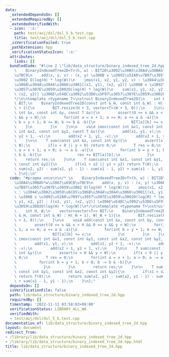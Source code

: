 ```yaml
---
data:
  _extendedDependsOn: []
  _extendedRequiredBy: []
  _extendedVerifiedWith:
  - icon: ':x:'
    path: test/aoj/dsl/dsl_5_b.test.cpp
    title: test/aoj/dsl/dsl_5_b.test.cpp
  _isVerificationFailed: true
  _pathExtension: hpp
  _verificationStatusIcon: ':x:'
  attributes:
    links: []
  bundledCode: "#line 2 \"lib/data_structure/binary_indexed_tree_2d.hpp\"\n\n/* \n\
    \    BinaryIndexedTree2D<T>(h, w) : BIT2D\u3092\u30B5\u30A4\u30BAh*w\u3067\u69CB\
    \u7BC9\n    add(x, y, v) : (x, y) \u306B v \u3092\u52A0\u7B97\u3057\u307E\u3059\
    \u3002 O(log(H) * log(W))\n    imos(x1, x2, y1, y2, v) : \u3044\u3082\u3059\u6CD5\
    \u306B\u304A\u3044\u3066\u3001[(x1, y1), (x2, y2)] \u306B v \u3092\u52A0\u7B97\
    \u3057\u307E\u3059\u3002O(log(H) * log(W))\n    sum(x1, y1, x2, y2) : [(x1, y1),\
    \ (x2, y2)] \u306E\u548C\u3092\u53D6\u5F97\u3057\u307E\u3059\u3002O(log(H) * log(W))\n\
    */\n\ntemplate <typename T>\nstruct BinaryIndexedTree2D{\n    int H, W;\n    vector<vector<T>>\
    \ BIT;\n    BinaryIndexedTree2D(const int &_H, const int &_W) : H(_H + 1), W(_W\
    \ + 1){\n        BIT.resize(H + 3, vector<T>(W + 3, 0));\n    }\n\n    void add(const\
    \ int &x, const int &y, const T &v){\n        assert(0 <= x && x < H && 0 <= y\
    \ && y < W);\n        for(int a = x + 1; a <= H; a += a & -a){\n            for(int\
    \ b = y + 1; b <= W; b += b & -b){\n                BIT[a][b] += v;\n        \
    \    }\n        }\n    }\n\n    void imos(const int &x1, const int &y1, const\
    \ int &x2, const int &y2, const T &v){\n        add(x1, y1, v);\n        add(x1,\
    \ y2 + 1, -v);\n        add(x2 + 1, y1, -v);\n        add(x2 + 1, y2 + 1, v);\n\
    \    }\n\n    T sum(const int &x, const int &y){\n        assert(x < H && y <\
    \ W);\n        if(x < 0 || y < 0) return 0;\n        T res = 0;\n        for(int\
    \ a = x + 1; a > 0; a -= a & -a){\n            for(int b = y + 1; b > 0; b -=\
    \ b & -b){\n                res += BIT[a][b];\n            }\n        }\n    \
    \    return res;\n    }\n\n    T sum(const int &x1, const int &y1, const int &x2,\
    \ const int &y2){\n        if(x1 > x2 || y1 > y2) return T(0);\n        return\
    \ sum(x2, y2) - sum(x2, y1 - 1) - sum(x1 - 1, y2) + sum(x1 - 1, y1 - 1);\n   \
    \ }\n};\n"
  code: "#pragma once\n\n/* \n    BinaryIndexedTree2D<T>(h, w) : BIT2D\u3092\u30B5\
    \u30A4\u30BAh*w\u3067\u69CB\u7BC9\n    add(x, y, v) : (x, y) \u306B v \u3092\u52A0\
    \u7B97\u3057\u307E\u3059\u3002 O(log(H) * log(W))\n    imos(x1, x2, y1, y2, v)\
    \ : \u3044\u3082\u3059\u6CD5\u306B\u304A\u3044\u3066\u3001[(x1, y1), (x2, y2)]\
    \ \u306B v \u3092\u52A0\u7B97\u3057\u307E\u3059\u3002O(log(H) * log(W))\n    sum(x1,\
    \ y1, x2, y2) : [(x1, y1), (x2, y2)] \u306E\u548C\u3092\u53D6\u5F97\u3057\u307E\
    \u3059\u3002O(log(H) * log(W))\n*/\n\ntemplate <typename T>\nstruct BinaryIndexedTree2D{\n\
    \    int H, W;\n    vector<vector<T>> BIT;\n    BinaryIndexedTree2D(const int\
    \ &_H, const int &_W) : H(_H + 1), W(_W + 1){\n        BIT.resize(H + 3, vector<T>(W\
    \ + 3, 0));\n    }\n\n    void add(const int &x, const int &y, const T &v){\n\
    \        assert(0 <= x && x < H && 0 <= y && y < W);\n        for(int a = x +\
    \ 1; a <= H; a += a & -a){\n            for(int b = y + 1; b <= W; b += b & -b){\n\
    \                BIT[a][b] += v;\n            }\n        }\n    }\n\n    void\
    \ imos(const int &x1, const int &y1, const int &x2, const int &y2, const T &v){\n\
    \        add(x1, y1, v);\n        add(x1, y2 + 1, -v);\n        add(x2 + 1, y1,\
    \ -v);\n        add(x2 + 1, y2 + 1, v);\n    }\n\n    T sum(const int &x, const\
    \ int &y){\n        assert(x < H && y < W);\n        if(x < 0 || y < 0) return\
    \ 0;\n        T res = 0;\n        for(int a = x + 1; a > 0; a -= a & -a){\n  \
    \          for(int b = y + 1; b > 0; b -= b & -b){\n                res += BIT[a][b];\n\
    \            }\n        }\n        return res;\n    }\n\n    T sum(const int &x1,\
    \ const int &y1, const int &x2, const int &y2){\n        if(x1 > x2 || y1 > y2)\
    \ return T(0);\n        return sum(x2, y2) - sum(x2, y1 - 1) - sum(x1 - 1, y2)\
    \ + sum(x1 - 1, y1 - 1);\n    }\n};"
  dependsOn: []
  isVerificationFile: false
  path: lib/data_structure/binary_indexed_tree_2d.hpp
  requiredBy: []
  timestamp: '2022-11-11 03:58:03+09:00'
  verificationStatus: LIBRARY_ALL_WA
  verifiedWith:
  - test/aoj/dsl/dsl_5_b.test.cpp
documentation_of: lib/data_structure/binary_indexed_tree_2d.hpp
layout: document
redirect_from:
- /library/lib/data_structure/binary_indexed_tree_2d.hpp
- /library/lib/data_structure/binary_indexed_tree_2d.hpp.html
title: lib/data_structure/binary_indexed_tree_2d.hpp
---
```

